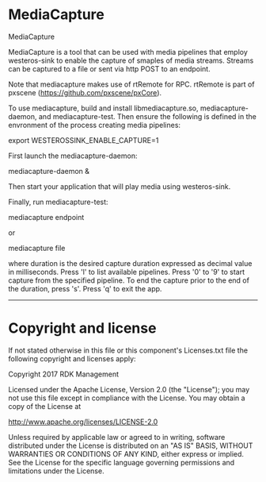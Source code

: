 # MediaCapture
MediaCapture

MediaCapture is a tool that can be used with media pipelines that employ westeros-sink to enable 
the capture of smaples of media streams.   Streams can be captured to a file or sent via http POST
to an endpoint.

Note that mediacapture makes use of rtRemote for RPC.  rtRemote is part of pxscene (https://github.com/pxscene/pxCore).

To use mediacapture, build and install libmediacapture.so, mediacapture-daemon, 
and mediacapture-test.  Then ensure the following is defined in the envronment of the process 
creating media pipelines:

export WESTEROSSINK_ENABLE_CAPTURE=1

First launch the mediacapture-daemon:

mediacapture-daemon &

Then start your application that will play media using westeros-sink.

Finally, run mediacapture-test:

mediacapture endpoint <url> <duration>

or 

mediacapture file <file> <duration>

where duration is the desired capture duration expressed as decimal value in milliseconds.  Press 'l' to list available 
pipelines.  Press '0' to '9' to start capture from the specified pipeline.  To end the capture prior to the end 
of the duration, press 's'.  Press 'q' to exit the app.


---
# Copyright and license

If not stated otherwise in this file or this component's Licenses.txt file the
following copyright and licenses apply:

Copyright 2017 RDK Management

Licensed under the Apache License, Version 2.0 (the "License");
you may not use this file except in compliance with the License.
You may obtain a copy of the License at

http://www.apache.org/licenses/LICENSE-2.0

Unless required by applicable law or agreed to in writing, software
distributed under the License is distributed on an "AS IS" BASIS,
WITHOUT WARRANTIES OR CONDITIONS OF ANY KIND, either express or implied.
See the License for the specific language governing permissions and
limitations under the License.

